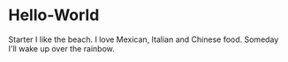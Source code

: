 # Hello-World
Starter
I like the beach. I love Mexican, Italian and Chinese food.
Someday I'll wake up over the rainbow.
